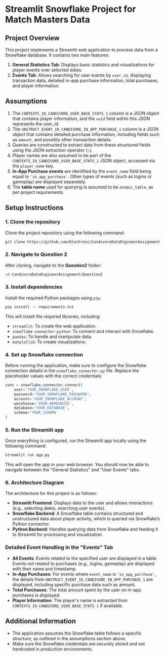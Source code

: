 
# Streamlit Snowflake Project for Match Masters Data

## Project Overview

This project implements a Streamlit web application to process data from a Snowflake database. It contains two main features:
1. **General Statistics Tab**: Displays basic statistics and visualizations for player events over selected dates.
2. **Events Tab**: Allows searching for user events by `user_id`, displaying transaction data, detailed in-app purchase information, total purchases, and player information.

## Assumptions

1. The `CONTEXTS_IO_CANDIVORE_USER_BASE_STATS_1` column is a JSON object that contains player information, and the `uuid` field within this JSON represents the user_id.
2. The `UNSTRUCT_EVENT_IO_CANDIVORE_IN_APP_PURCHASE_1` column is a JSON object that contains detailed purchase information, including fields such as `amount`, and possibly other transaction details.
3. Queries are constructed to extract data from these structured fields using the JSON extraction operator (`:`).
4. Player names are also assumed to be part of the `CONTEXTS_IO_CANDIVORE_USER_BASE_STATS_1` JSON object, accessed via the `player_name` key.
5. **In-App Purchase events** are identified by the `event_name` field being equal to `'in_app_purchase'`. Other types of events (such as logins or gameplay) are displayed separately.
6. The **table name** used for querying is assumed to be `atomic_table`, as per project requirements.

## Setup Instructions

### 1. Clone the repository

Clone the project repository using the following command:

```bash
git clone https://github.com/blochroni/CandivoreDataEngineerAssignment.git
```

### 2. Navigate to Question 2

After cloning, navigate to the **Question2** folder:

```bash
cd CandivoreDataEngineerAssignment/Question2
```

### 3. Install dependencies

Install the required Python packages using `pip`:

```bash
pip install -r requirements.txt
```

This will install the required libraries, including:
- `streamlit`: To create the web application.
- `snowflake-connector-python`: To connect and interact with Snowflake.
- `pandas`: To handle and manipulate data.
- `matplotlib`: To create visualizations.

### 4. Set up Snowflake connection

Before running the application, make sure to configure the Snowflake connection details in the `snowflake_connector.py` file. Replace the placeholder values with the correct credentials:

```python
conn = snowflake.connector.connect(
    user='YOUR_SNOWFLAKE_USER',
    password='YOUR_SNOWFLAKE_PASSWORD',
    account='YOUR_SNOWFLAKE_ACCOUNT',
    warehouse='YOUR_WAREHOUSE',
    database='YOUR_DATABASE',
    schema='YOUR_SCHEMA'
)
```

### 5. Run the Streamlit app

Once everything is configured, run the Streamlit app locally using the following command:

```bash
streamlit run app.py
```

This will open the app in your web browser. You should now be able to navigate between the "General Statistics" and "User Events" tabs.

### 6. Architecture Diagram

The architecture for this project is as follows:
- **Streamlit Frontend**: Displays data to the user and allows interactions (e.g., selecting dates, searching user events).
- **Snowflake Backend**: A Snowflake table contains structured and unstructured data about player activity, which is queried via Snowflake’s Python connector.
- **Python Backend**: Handles querying data from Snowflake and feeding it to Streamlit for processing and visualization.

### Detailed Event Handling in the "Events" Tab

- **All Events**: Events related to the specified user are displayed in a table. Events not related to purchases (e.g., logins, gameplay) are displayed with their name and timestamp.
- **In-App Purchases**: For events where `event_name` is `'in_app_purchase'`, the details from `UNSTRUCT_EVENT_IO_CANDIVORE_IN_APP_PURCHASE_1` are displayed, including specific purchase data such as amount.
- **Total Purchases**: The total amount spent by the user on in-app purchases is displayed.
- **Player Information**: The player's name is extracted from `CONTEXTS_IO_CANDIVORE_USER_BASE_STATS_1` if available.

## Additional Information

- The application assumes the Snowflake table follows a specific structure, as outlined in the assumptions section above.
- Make sure the Snowflake credentials are securely stored and not hardcoded in production environments.
